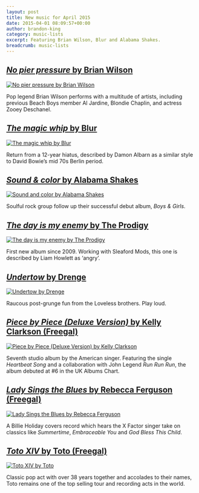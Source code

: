 ```yaml
---
layout: post
title: New music for April 2015
date: 2015-04-01 08:09:57+00:00
author: brandon-king
category: music-lists
excerpt: Featuring Brian Wilson, Blur and Alabama Shakes.
breadcrumb: music-lists
---
```

## [<cite>No pier pressure</cite> by Brian Wilson](https://suffolk.spydus.co.uk/cgi-bin/spydus.exe/ENQ/OPAC/BIBENQ/27199109?QRY=CTIBIB%3C%20IRN(49737552)&QRYTEXT=No%20pier%20pressure%20%5Bsound%20recording%5D)

[![No pier pressure by Brian Wilson](http://suffolklibraries.co.uk/wp-content/uploads/2015/03/nopierpressure.jpg)](https://suffolk.spydus.co.uk/cgi-bin/spydus.exe/ENQ/OPAC/BIBENQ/27199109?QRY=CTIBIB%3C%20IRN(49737552)&QRYTEXT=No%20pier%20pressure%20%5Bsound%20recording%5D)

Pop legend Brian Wilson performs with a multitude of artists, including previous Beach Boys member Al Jardine, Blondie Chaplin, and actress Zooey Deschanel.

## [<cite>The magic whip</cite> by Blur](https://suffolk.spydus.co.uk/cgi-bin/spydus.exe/ENQ/OPAC/BIBENQ/27200542?QRY=CTIBIB%3C%20IRN(49981076)&QRYTEXT=The%20magic%20whip%20%5Bsound%20recording%5D)

[![The magic whip by Blur](http://suffolklibraries.co.uk/wp-content/uploads/2015/03/themagicwhip.jpg)](https://suffolk.spydus.co.uk/cgi-bin/spydus.exe/ENQ/OPAC/BIBENQ/27200542?QRY=CTIBIB%3C%20IRN(49981076)&QRYTEXT=The%20magic%20whip%20%5Bsound%20recording%5D)

Return from a 12-year hiatus, described by Damon Albarn as a similar style to David Bowie&#8217;s mid 70s Berlin period.

## [<cite>Sound & color</cite> by Alabama Shakes](https://suffolk.spydus.co.uk/cgi-bin/spydus.exe/ENQ/OPAC/BIBENQ/27202199?QRY=CTIBIB%3C%20IRN(49813194)&QRYTEXT=Sound%20%26%20color%20%5Bsound%20recording%5D)

[![Sound and color by Alabama Shakes](http://suffolklibraries.co.uk/wp-content/uploads/2015/03/soundcolor.jpg)](https://suffolk.spydus.co.uk/cgi-bin/spydus.exe/ENQ/OPAC/BIBENQ/27202199?QRY=CTIBIB%3C%20IRN(49813194)&QRYTEXT=Sound%20%26%20color%20%5Bsound%20recording%5D)

Soulful rock group follow up their successful debut album, <cite>Boys & Girls</cite>.

## [<cite>The day is my enemy</cite> by The Prodigy](https://suffolk.spydus.co.uk/cgi-bin/spydus.exe/ENQ/OPAC/BIBENQ/27203881?QRY=CTIBIB%3C%20IRN(48512407)&QRYTEXT=The%20day%20is%20my%20enemy%20%5Bsound%20recording%5D)

[![The day is my enemy by The Prodigy](http://suffolklibraries.co.uk/wp-content/uploads/2015/03/thedayismyenemy.jpg)](https://suffolk.spydus.co.uk/cgi-bin/spydus.exe/ENQ/OPAC/BIBENQ/27203881?QRY=CTIBIB%3C%20IRN(48512407)&QRYTEXT=The%20day%20is%20my%20enemy%20%5Bsound%20recording%5D)

First new album since 2009. Working with Sleaford Mods, this one is described by Liam Howlett as ‘angry’.

## [<cite>Undertow</cite> by Drenge](https://suffolk.spydus.co.uk/cgi-bin/spydus.exe/ENQ/OPAC/BIBENQ/27205176?QRY=CTIBIB%3C%20IRN(38358538)&QRYTEXT=Undertow%20%5Bsound%20recording%5D)

[![Undertow by Drenge](http://suffolklibraries.co.uk/wp-content/uploads/2015/03/undertow.jpg)](https://suffolk.spydus.co.uk/cgi-bin/spydus.exe/ENQ/OPAC/BIBENQ/27205176?QRY=CTIBIB%3C%20IRN(38358538)&QRYTEXT=Undertow%20%5Bsound%20recording%5D)

Raucous post-grunge fun from the Loveless brothers. Play loud.

## [<cite>Piece by Piece (Deluxe Version)</cite> by Kelly Clarkson (Freegal)](http://suffolklibraries.freegalmusic.com/artists/view/S2VsbHkgQ2xhcmtzb24=/30520585/c29ueQ)

[![Piece by Piece (Deluxe Version) by Kelly Clarkson](http://suffolklibraries.co.uk/wp-content/uploads/2015/03/piecebypiece.png)](http://suffolklibraries.freegalmusic.com/artists/view/S2VsbHkgQ2xhcmtzb24=/30520585/c29ueQ)

Seventh studio album by the American singer. Featuring the single <cite>Heartbeat Song</cite> and a collaboration with John Legend <cite>Run Run Run</cite>, the album debuted at #6 in the UK Albums Chart.

## [<cite>Lady Sings the Blues</cite> by Rebecca Ferguson (Freegal)](http://suffolklibraries.freegalmusic.com/artists/view/UmViZWNjYSBGZXJndXNvbg==/29923971/c29ueQ)

[![Lady Sings the Blues by Rebecca Ferguson](http://suffolklibraries.co.uk/wp-content/uploads/2015/03/ladysingstheblues.jpg)](http://suffolklibraries.freegalmusic.com/artists/view/UmViZWNjYSBGZXJndXNvbg==/29923971/c29ueQ)

A Billie Holiday covers record which hears the X Factor singer take on classics like <cite>Summertime</cite>, <cite>Embraceable You</cite> and <cite>God Bless This Child</cite>.

## [<cite>Toto XIV</cite> by Toto (Freegal)](http://suffolklibraries.freegalmusic.com/artists/view/VG90bw==/889176372704/aW9kYQ)

[![Toto XIV by Toto](http://suffolklibraries.co.uk/wp-content/uploads/2015/03/totoxiv.jpg)](http://suffolklibraries.freegalmusic.com/artists/view/VG90bw==/889176372704/aW9kYQ)

Classic pop act with over 38 years together and accolades to their names, Toto remains one of the top selling tour and recording acts in the world.
